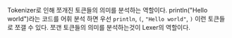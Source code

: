 Tokenizer로 인해 쪼개진 토큰들의 의미를 분석하는 역할이다.
println("Hello world")라는 코드를 어휘 분석 하면 우선 `println`, `(`, `"Hello world"`, `)` 이런 토큰들로 쪼갤 수 있다. 쪼갠 토큰들의 의미를 분석하는것이 Lexer의 역할이다.
